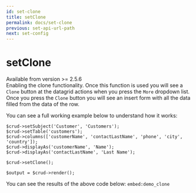 ```yaml
---
id: set-clone
title: setClone
permalink: docs/set-clone
previous: set-api-url-path
next: set-config
---
```


# setClone


<div class="quick-description">Available from version >= 2.5.6</div>
Enabling the clone functionality. Once this function is used you will see a <code>Clone</code> button at the datagrid actions when you press the <code>More</code> dropdown list. Once you press the <code>Clone</code> button you will see an insert form with all the data filled from the data of the row. 

You can see a full working example below to understand how it works:

<pre><code class="language-php">$crud->setSubject('Customer', 'Customers');
$crud->setTable('customers');
$crud->columns(['customerName', 'contactLastName', 'phone', 'city', 'country']);
$crud->displayAs('customerName', 'Name');
$crud->displayAs('contactLastName', 'Last Name');

$crud->setClone();

$output = $crud->render();
</code></pre>

You can see the results of the above code below:
`embed:demo_clone`

